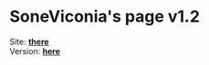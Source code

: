 # SoneViconia's page v1.2

Site: __[there](https://soneviconia.github.io)__ <br>
Version: __[here](https://github.com/soneviconia/soneviconia.github.io/blob/main/VERSIONS.md)__
